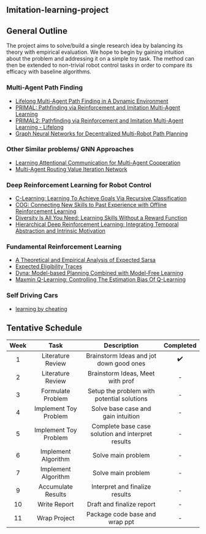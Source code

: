 ## Imitation-learning-project

## General Outline
The project aims to solve/build a single research idea by balancing its theory with empirical evaluation. We hope to begin by gaining intuition about the problem and addressing it on a simple toy task. The method can then be extended to non-trivial robot control tasks in order to compare its efficacy with baseline algorithms. 


### Multi-Agent Path Finding
* [Lifelong Multi-Agent Path Finding in A Dynamic Environment](https://ieeexplore.ieee.org/stamp/stamp.jsp?tp=&arnumber=8581181)
* [PRIMAL: Pathfinding via Reinforcement and Imitation Multi-Agent Learning](https://arxiv.org/pdf/1809.03531.pdf)
* [PRIMAL2: Pathfinding via Reinforcement and Imitation Multi-Agent Learning - Lifelong](https://arxiv.org/pdf/2010.08184.pdf)
* [Graph Neural Networks for Decentralized Multi-Robot Path Planning](https://arxiv.org/pdf/1912.06095.pdf)

### Other Similar problems/ GNN Approaches 
* [Learning Attentional Communication for Multi-Agent Cooperation](https://arxiv.org/pdf/1805.07733.pdf)
* [Multi-Agent Routing Value Iteration Network](https://arxiv.org/pdf/2007.05096.pdf)

### Deep Reinforcement Learning for Robot Control
* [C-Learning: Learning To Achieve Goals Via Recursive Classification](https://arxiv.org/pdf/2011.08909.pdf) 
* [COG: Connecting New Skills to Past Experience with Offline Reinforcement Learning](https://arxiv.org/pdf/2010.14500.pdf)
* [Diversity Is All You Need: Learning Skills Without a Reward Function](https://arxiv.org/pdf/1802.06070.pdf)
* [Hierarchical Deep Reinforcement Learning: Integrating Temporal Abstraction and Intrinsic Motivation](https://arxiv.org/pdf/1604.06057.pdf)

### Fundamental Reinforcement Learning
* [A Theoretical and Empirical Analysis of Expected Sarsa](http://www.cs.ox.ac.uk/people/shimon.whiteson/pubs/vanseijenadprl09.pdf)
* [Expected Eligibility Traces](https://arxiv.org/pdf/2007.01839.pdf) 
* [Dyna: Model-based Planning Combined with Model-Free Learning](http://incompleteideas.net/book/RLbook2020.pdf)
* [Maxmin Q-Learning: Controlling The Estimation Bias Of Q-Learning](https://arxiv.org/pdf/2002.06487.pdf)

### Self Driving Cars
* [learning by cheating](https://arxiv.org/pdf/1912.12294.pdf)

## Tentative Schedule

|Week|Task|Description|Completed|
|:--:|:--:|:---------:|:-------:|
|1|Literature Review|Brainstorm Ideas and jot down good ones|:heavy_check_mark:|
|2|Literature Review|Brainstorm Ideas, Meet with prof| - |
|3|Formulate Problem|Setup the problem with potential solutions| - |
|4|Implement Toy Problem|Solve base case and gain intuition| - |
|5|Implement Toy Problem|Complete base case solution and interpret results| - |
|6|Implement Algorithm|Solve main problem| - |
|7|Implement Algorithm|Solve main problem| - |
|9|Accumulate Results|Interpret and finalize results| - |
|10|Write Report|Draft and finalize report| - |
|11|Wrap Project|Package code base and wrap ppt| - |



